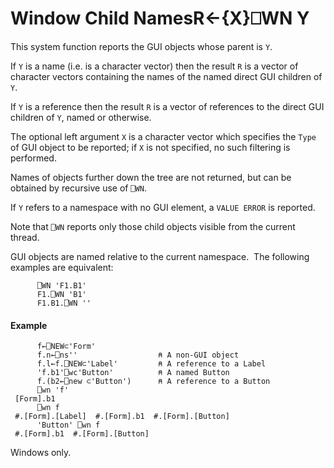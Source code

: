 




<h1 class="heading"><span class="name">Window Child Names</span><span class="command">R←{X}⎕WN Y</span></h1>

This system function reports the GUI objects whose parent is `Y`.


If `Y` is a name (i.e. is a character vector) then the result `R` is a vector of character vectors containing the names of the named direct GUI children of `Y`.


If `Y` is a reference  then the result `R` is a vector of references to  the direct GUI children of `Y`, named or otherwise.


The optional left argument `X` is a character vector which specifies the `Type` of GUI object to be reported; if `X` is not specified, no such filtering is performed.



Names of objects further down the tree are not returned, but can be obtained by recursive use of `⎕WN`.


If `Y` refers to a namespace with no GUI element, a `VALUE ERROR` is reported.


Note that `⎕WN` reports only those child objects visible from the current thread.


GUI objects are named relative to the current namespace.  The following examples are equivalent:
```apl
      ⎕WN 'F1.B1'
      F1.⎕WN 'B1'
      F1.B1.⎕WN ''    
```

#### Example
```apl
      f←⎕NEW⊂'Form'
      f.n←⎕ns''                  ⍝ A non-GUI object       
      f.l←f.⎕NEW⊂'Label'         ⍝ A reference to a Label
      'f.b1'⎕wc'Button'          ⍝ A named Button
      f.(b2←⎕new ⊂'Button')      ⍝ A reference to a Button
      ⎕wn 'f'
 [Form].b1
      ⎕wn f
 #.[Form].[Label]  #.[Form].b1  #.[Form].[Button]
      'Button' ⎕wn f
 #.[Form].b1  #.[Form].[Button]
```


Windows only.


